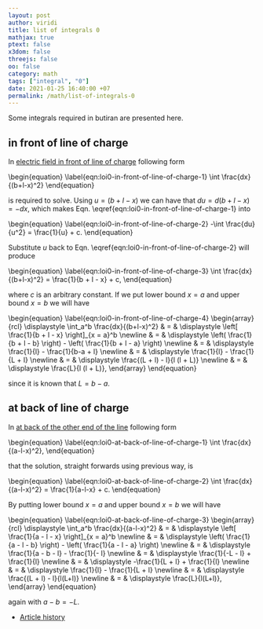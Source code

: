 ```yaml
---
layout: post
author: viridi
title: list of integrals 0
mathjax: true
ptext: false
x3dom: false
threejs: false
oo: false
category: math
tags: ["integral", "0"]
date: 2021-01-25 16:40:00 +07
permalink: /math/list-of-integrals-0
---
```

Some integrals required in butiran are presented here.


## in front of line of charge
In [electric field in front of line of charge](/electrostatics/electric-field-line-charge-front) following form

\begin{equation}
\label{eqn:loi0-in-front-of-line-of-charge-1}
\int \frac{dx}{(b+l-x)^2}
\end{equation}

is required to solve. Using $u = (b + l - x)$ we can have that $du = d(b + l - x) = -dx$, which makes Eqn. \eqref{eqn:loi0-in-front-of-line-of-charge-1} into

\begin{equation}
\label{eqn:loi0-in-front-of-line-of-charge-2}
-\int \frac{du}{u^2} = \frac{1}{u} + c.
\end{equation}

Substitute $u$ back to Eqn. \eqref{eqn:loi0-in-front-of-line-of-charge-2} will produce

\begin{equation}
\label{eqn:loi0-in-front-of-line-of-charge-3}
\int \frac{dx}{(b+l-x)^2} = \frac{1}{b + l - x} + c,
\end{equation}

where $c$ is an arbitrary constant. If we put lower bound $x = a$ and upper bound $x = b$ we will have

\begin{equation}
\label{eqn:loi0-in-front-of-line-of-charge-4}
\begin{array}{rcl}
\displaystyle \int_a^b \frac{dx}{(b+l-x)^2} & = & \displaystyle \left[ \frac{1}{b + l - x} \right]_{x = a}^b \newline 
& = & \displaystyle \left( \frac{1}{b + l - b} \right) - \left( \frac{1}{b + l - a} \right) \newline
& = & \displaystyle \frac{1}{l} - \frac{1}{b-a + l} \newline
& = & \displaystyle \frac{1}{l} - \frac{1}{L + l} \newline
& = & \displaystyle \frac{(L + l) - l}{l (l + L)} \newline
& = & \displaystyle \frac{L}{l (l + L)},
\end{array}
\end{equation}

since it is known that $L = b - a$.


## at back of line of charge
In [at back of the other end of the line](/electrostatics/electric-field-line-charge-front) following form

\begin{equation}
\label{eqn:loi0-at-back-of-line-of-charge-1}
\int \frac{dx}{(a-l-x)^2},
\end{equation}

that the solution, straight forwards using previous way, is

\begin{equation}
\label{eqn:loi0-at-back-of-line-of-charge-2}
\int \frac{dx}{(a-l-x)^2} = \frac{1}{a-l-x} + c.
\end{equation}

By putting lower bound $x = a$ and upper bound $x = b$ we will have

\begin{equation}
\label{eqn:loi0-at-back-of-line-of-charge-3}
\begin{array}{rcl}
\displaystyle \int_a^b \frac{dx}{(a-l-x)^2} & = & \displaystyle \left[ \frac{1}{a - l - x} \right]_{x = a}^b \newline 
& = & \displaystyle \left( \frac{1}{a - l - b} \right) - \left( \frac{1}{a - l - a} \right) \newline
& = & \displaystyle \frac{1}{a - b - l} - \frac{1}{- l} \newline
& = & \displaystyle \frac{1}{-L - l} + \frac{1}{l} \newline
& = & \displaystyle -\frac{1}{L + l} + \frac{1}{l} \newline
& = & \displaystyle \frac{1}{l} - \frac{1}{L + l} \newline
& = & \displaystyle \frac{(L + l) - l}{l(L+l)} \newline
& = & \displaystyle \frac{L}{l(L+l)},
\end{array}
\end{equation}

again with $a - b = -L$.

+ [Article history](https://github.com/butiran/butiran.github.io/commits/master/_posts/math/2021-01-25-list-of-integrals-0.md)
